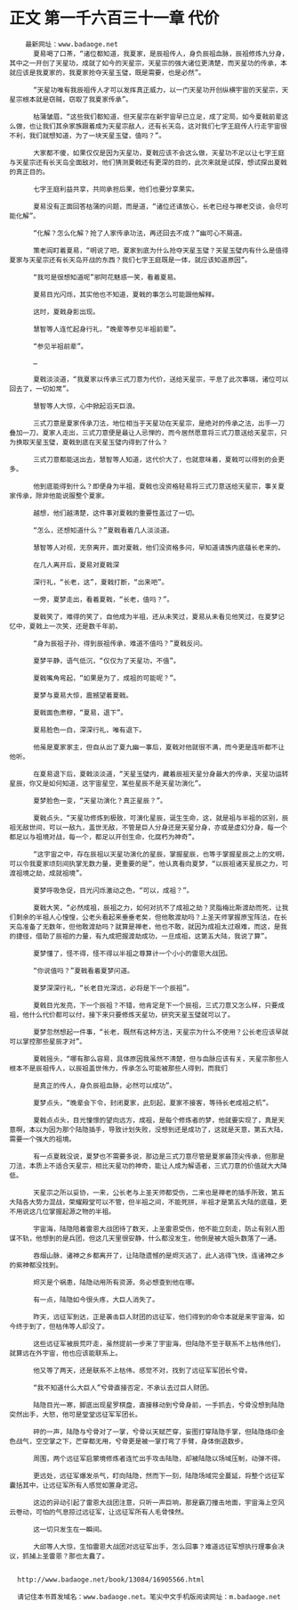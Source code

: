 # 正文 第一千六百三十一章 代价
        最新网址：www.badaoge.net
          夏易喝了口茶，“诸位都知道，我夏家，是辰祖传人，身负辰祖血脉，辰祖修炼九分身，其中之一开创了天星功，成就了如今的天星宗，天星宗的强大诸位更清楚，而天星功的传承，本就应该是我夏家的，我夏家抢夺天星玉璧，既是需要，也是必然”。
      
          “天星功唯有我辰祖传人才可以发挥真正威力，以一门天星功开创纵横宇宙的天星宗，天星宗根本就是窃贼，窃取了我夏家传承”。
      
          枯蒲皱眉，“这些我们都知道，但天星宗在新宇宙早已立足，成了定局，如今夏戟前辈这么做，也让我们其余家族跟着成为天星宗敌人，还有长天岛，这对我们七字王庭传人行走宇宙很不利，我们就想知道，为了一块天星玉璧，值吗？”。
      
          大家都不傻，如果仅仅是因为天星功，夏戟应该不会这么做，天星功不足以让七字王庭与天星宗还有长天岛全面敌对，他们猜测夏戟还有更深的目的，此次来就是试探，想试探出夏戟的真正目的。
      
          七字王庭利益共享，共同承担后果，他们也要分享果实。
      
          夏易没有正面回答枯蒲的问题，而是道，“诸位还请放心，长老已经与禅老交谈，会尽可能化解”。
      
          “化解？怎么化解？抢了人家传承功法，再还回去不成？”幽可心不屑道。
      
          策老阎盯着夏易，“明说了吧，夏家到底为什么抢夺天星玉璧？天星玉璧内有什么是值得夏家与天星宗还有长天岛开战的东西？我们七字王庭既是一体，就应该知道原因”。
      
          “我可是很想知道呢”邪阿花魅惑一笑，看着夏易。
      
          夏易目光闪烁，其实他也不知道，夏戟的事怎么可能跟他解释。
      
          这时，夏戟身影出现。
      
          慧智等人连忙起身行礼，“晚辈等参见半祖前辈”。
      
          “参见半祖前辈”。
      
          …
      
          夏戟淡淡道，“我夏家以传承三式刀意为代价，送给天星宗，平息了此次事端，诸位可以回去了，一切如常”。
      
          慧智等人大惊，心中掀起滔天巨浪。
      
          三式刀意是夏家传承刀法，地位相当于天星功在天星宗，是绝对的传承之法，出手一刀叠加一刀，夏家人走出，三式刀意便是最让人忌惮的，而今居然愿意将三式刀意送给天星宗，只为换取天星玉璧，夏戟到底在天星玉璧内得到了什么？
      
          三式刀意都能送出去，慧智等人知道，这代价大了，也就意味着，夏戟可以得到的会更多。
      
          他到底能得到什么？即便身为半祖，夏戟也没资格轻易将三式刀意送给天星宗，事关夏家传承，除非他能说服整个夏家。
      
          越想，他们越清楚，这件事对夏戟的重要性盖过了一切。
      
          “怎么，还想知道什么？”夏戟看着几人淡淡道。
      
          慧智等人对视，无奈离开，面对夏戟，他们没资格多问，早知道请族内底蕴长老来的。
      
          在几人离开后，夏易对夏戟深
      
          深行礼，“长老，这”，夏戟打断，“出来吧”。
      
          一旁，夏梦走出，看着夏戟，“长老，值吗？”。
      
          夏戟笑了，难得的笑了，自他成为半祖，还从未笑过，夏易从未看见他笑过，在夏梦记忆中，夏戟上一次笑，还是数千年前。
      
          “身为辰祖子孙，得到辰祖传承，难道不值吗？”夏戟反问。
      
          夏梦平静，语气低沉，“仅仅为了天星功，不值”。
      
          夏戟嘴角弯起，“如果是为了，成祖的可能呢？”。
      
          夏梦与夏易大惊，震撼望着夏戟。
      
          夏戟面色肃穆，“夏易，退下”。
      
          夏易脸色一白，深深行礼，唯有退下。
      
          他虽是夏家家主，但自从出了夏九幽一事后，夏戟对他就很不满，而今更是连听都不让他听。
      
          在夏易退下后，夏戟淡淡道，“天星玉璧内，藏着辰祖天星分身最大的传承，天星功运转星辰，你又是如何知道，这宇宙星空，某些星辰不是天星功演化”。
      
          夏梦脸色一变，“天星功演化？真正星辰？”。
      
          夏戟点头，“天星功修炼到极致，可演化星辰，诞生生命，这，就是祖与半祖的区别，辰祖无敌世间，可以一敌九，盖世无敌，不管是巨人分身还是天星分身，亦或是虚幻分身，每一个都足以与祖境对战，每一个，都足以开创生命，化腐朽为神奇”。
      
          “这宇宙之中，存在辰祖以天星功演化的星辰，掌握星辰，也等于掌握星辰之上的文明，可以令我夏家顷刻间执掌无数力量，更重要的是”，他认真看向夏梦，“以辰祖诸天星辰之力，可渡祖境之劫，成就祖境”。
      
          夏梦呼吸急促，目光闪烁激动之色，“可以，成祖？”。
      
          夏戟大笑，“必然成祖，辰祖之力，如何对抗不了成祖之劫？灵脂梅比斯渡劫而死，让我们剩余的半祖人心惶惶，公老头看起来垂垂老矣，但他敢渡劫吗？上圣天师掌握原宝阵法，在长天岛准备了无数年，但他敢渡劫吗？就算是禅老，他也不敢，就因为成祖太过艰难，而这，是我的捷径，借助了辰祖的力量，有九成把握渡劫成功，一旦成祖，这第五大陆，我说了算”。
      
          夏梦懂了，怪不得，怪不得以半祖之尊算计一个小小的雷恩大战团。
      
          “你说值吗？”夏戟看着夏梦问道。
      
          夏梦深深行礼，“长老目光深远，必将是下一个辰祖”。
      
          夏戟目光发亮，下一个辰祖？不错，他肯定是下一个辰祖，三式刀意又怎么样，只要成祖，他什么代价都可以付，接下来只要修炼天星功，研究天星玉璧就可以了。
      
          夏梦忽然想起一件事，“长老，既然有这种方法，天星宗为什么不使用？公长老应该早就可以掌控那些星辰才对”。
      
          夏戟摇头，“哪有那么容易，具体原因我虽然不清楚，但与血脉应该有关，天星宗那些人根本不是辰祖传人，以辰祖盖世伟力，传承怎么可能被那些人得到，而我们
      
          是真正的传人，身负辰祖血脉，必然可以成功”。
      
          夏梦点头，“晚辈会下令，封闭夏家，此刻起，夏家不接客，等待长老成祖之机”。
      
          夏戟点点头，目光憧憬的望向远方，成祖，是每个修炼者的梦，他就要实现了，真是天意啊，本以为因为那个陆隐插手，导致计划失败，没想到还是成功了，这就是天意，第五大陆，需要一个强大的祖境。
      
          有一点夏戟没说，夏梦也不需要多说，那边是三式刀意尽管是夏家最顶尖传承，但那是刀法，本质上不适合天星宗，相比天星功的神奇，能让人成为解语者，三式刀意的价值就大大降低。
      
          天星宗之所以妥协，一来，公长老与上圣天师都受伤，二来也是禅老的插手所致，第五大陆各大势力混战，荣耀殿堂可以不管，但半祖之间，不能死拼，半祖才是第五大陆的底蕴，更不用说这几位掌握起源之物的半祖。
      
          宇宙海，陆隐陪着雷恩大战团待了数天，上圣雷恩受伤，他不能立刻走，防止有别人图谋不轨，他想到的是兵团，但这几天里很安静，什么都没发生，他倒是被大姐头数落了一通。
      
          吞烟山脉，诸神之乡都离开了，让陆隐遗憾的是烬灭逃了，此人逃得飞快，连诸神之乡的紫神都没找到。
      
          烬灭是个祸患，陆隐动用所有资源，务必想查到他在哪。
      
          有一点，陆隐如今很头疼，大巨人消失了。
      
          昨天，远征军到达，正是袭击巨人财团的远征军，他们得到的命令本就是来宇宙海，如今终于到了，但枯伟等人却没了。
      
          这些远征军被辰荒吓走，虽然提前一步来了宇宙海，但陆隐不至于联系不上枯伟他们，就算远在外宇宙，他也应该能联系上。
      
          他又等了两天，还是联系不上枯伟，感觉不对，找到了远征军军团长兮骨。
      
          “我不知道什么大巨人”兮骨直接否定，不承认去过巨人财团。
      
          陆隐目光一寒，脚底出现星罗棋盘，直接移动到兮骨身前，一手抓去，兮骨没想到陆隐突然出手，大怒，他可是堂堂远征军军团长。
      
          砰的一声，陆隐与兮骨对了一掌，兮骨以天赋芒穿，妄图打穿陆隐手掌，但陆隐烙印金色战气，空空掌之下，芒穿都无用，兮骨更是被一掌打弯了手臂，身体倒退数步。
      
          周围，两个远征军启蒙境修炼者连忙出手攻击陆隐，却被陆隐以场域压制，动弹不得。
      
          更远处，远征军爆发杀气，盯向陆隐，然而下一刻，陆隐场域完全蔓延，将整个远征军囊括其中，让远征军所有人感觉如置身泥沼。
      
          这边的异动引起了雷恩大战团注意，只听一声巨响，那是霸刀撞击地面，宇宙海上空风云卷动，可怕的气息掠过远征军，让远征军所有人毛骨悚然。
      
          这一切只发生在一瞬间。
      
          大邱等人大惊，生怕雷恩大战团对远征军出手，怎么回事？难道远征军想执行理事会决议，抓捕上圣雷恩？那也太蠢了。
      
      
      http://www.badaoge.net/book/13084/16905566.html
      
      请记住本书首发域名：www.badaoge.net。笔尖中文手机版阅读网址：m.badaoge.net